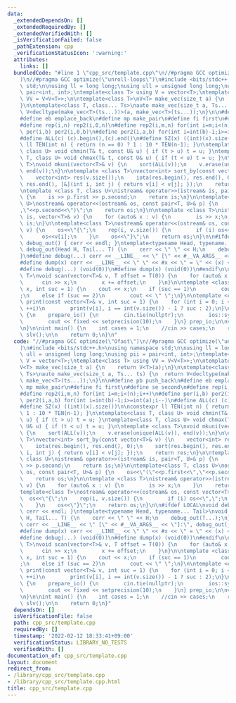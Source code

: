 ```yaml
---
data:
  _extendedDependsOn: []
  _extendedRequiredBy: []
  _extendedVerifiedWith: []
  _isVerificationFailed: false
  _pathExtension: cpp
  _verificationStatusIcon: ':warning:'
  attributes:
    links: []
  bundledCode: "#line 1 \"cpp_src/template.cpp\"\n//#pragma GCC optimize(\"Ofast\"\
    )\n//#pragma GCC optimize(\"unroll-loops\")\n#include <bits/stdc++.h>\nusing namespace\
    \ std;\n\nusing ll = long long;\nusing ull = unsigned long long;\nusing pii =\
    \ pair<int, int>;\ntemplate<class T> using V = vector<T>;\ntemplate<class T> using\
    \ VV = V<V<T>>;\n\ntemplate<class T>\nV<T> make_vec(size_t a) {\n    return V<T>(a);\n\
    }\n\ntemplate<class T, class... Ts>\nauto make_vec(size_t a, Ts... ts) {\n  return\
    \ V<decltype(make_vec<T>(ts...))>(a, make_vec<T>(ts...));\n}\n\n#define pb push_back\n\
    #define eb emplace_back\n#define mp make_pair\n#define fi first\n#define se second\n\
    #define rep(i,n) rep2(i,0,n)\n#define rep2(i,m,n) for(int i=m;i<(n);i++)\n#define\
    \ per(i,b) per2(i,0,b)\n#define per2(i,a,b) for(int i=int(b)-1;i>=int(a);i--)\n\
    #define ALL(c) (c).begin(),(c).end()\n#define SZ(x) ((int)(x).size())\n\nconstexpr\
    \ ll TEN(int n) { return (n == 0) ? 1 : 10 * TEN(n-1); }\n\ntemplate<class T,\
    \ class U> void chmin(T& t, const U& u) { if (t > u) t = u; }\ntemplate<class\
    \ T, class U> void chmax(T& t, const U& u) { if (t < u) t = u; }\n\ntemplate <class\
    \ T>\nvoid mkuni(vector<T>& v) {\n    sort(ALL(v));\n    v.erase(unique(ALL(v)),\
    \ end(v));\n}\n\ntemplate <class T>\nvector<int> sort_by(const vector<T>& v) {\n\
    \    vector<int> res(v.size());\n    iota(res.begin(), res.end(), 0);\n    sort(res.begin(),\
    \ res.end(), [&](int i, int j) { return v[i] < v[j]; });\n    return res;\n}\n\
    \ntemplate <class T, class U>\nistream& operator>>(istream& is, pair<T, U>& p)\
    \ {\n    is >> p.first >> p.second;\n    return is;\n}\n\ntemplate<class T, class\
    \ U>\nostream& operator<<(ostream& os, const pair<T, U>& p) {\n    os<<\"(\"<<p.first<<\"\
    ,\"<<p.second<<\")\";\n    return os;\n}\n\ntemplate <class T>\nistream& operator>>(istream&\
    \ is, vector<T>& v) {\n    for (auto& x : v) {\n        is >> x;\n    }\n    return\
    \ is;\n}\n\ntemplate<class T>\nostream& operator<<(ostream& os, const vector<T>&\
    \ v) {\n    os<<\"{\";\n    rep(i, v.size()) {\n        if (i) os<<\",\";\n  \
    \      os<<v[i];\n    }\n    os<<\"}\";\n    return os;\n}\n\n#ifdef LOCAL\nvoid\
    \ debug_out() { cerr << endl; }\ntemplate<typename Head, typename... Tail>\nvoid\
    \ debug_out(Head H, Tail... T) {\n    cerr << \" \" << H;\n    debug_out(T...);\n\
    }\n#define debug(...) cerr << __LINE__ << \" [\" << #__VA_ARGS__ << \"]:\", debug_out(__VA_ARGS__)\n\
    #define dump(x) cerr << __LINE__ << \" \" << #x << \" = \" << (x) << endl\n#else\n\
    #define debug(...) (void(0))\n#define dump(x) (void(0))\n#endif\n\ntemplate <class\
    \ T>\nvoid scan(vector<T>& v, T offset = T(0)) {\n    for (auto& x : v) {\n  \
    \      cin >> x;\n        x += offset;\n    }\n}\n\ntemplate <class T>\nvoid print(T\
    \ x, int suc = 1) {\n    cout << x;\n    if (suc == 1)\n        cout << \"\\n\"\
    ;\n    else if (suc == 2)\n        cout << \" \";\n}\n\ntemplate <class T>\nvoid\
    \ print(const vector<T>& v, int suc = 1) {\n    for (int i = 0; i < v.size();\
    \ ++i)\n        print(v[i], i == int(v.size()) - 1 ? suc : 2);\n}\n\nstruct prepare_io\
    \ {\n    prepare_io() {\n        cin.tie(nullptr);\n        ios::sync_with_stdio(false);\n\
    \        cout << fixed << setprecision(10);\n    }\n} prep_io;\n\nvoid slv() {\n\
    \n}\n\nint main() {\n    int cases = 1;\n    //cin >> cases;\n    rep(i, cases)\
    \ slv();\n\n    return 0;\n}\n"
  code: "//#pragma GCC optimize(\"Ofast\")\n//#pragma GCC optimize(\"unroll-loops\"\
    )\n#include <bits/stdc++.h>\nusing namespace std;\n\nusing ll = long long;\nusing\
    \ ull = unsigned long long;\nusing pii = pair<int, int>;\ntemplate<class T> using\
    \ V = vector<T>;\ntemplate<class T> using VV = V<V<T>>;\n\ntemplate<class T>\n\
    V<T> make_vec(size_t a) {\n    return V<T>(a);\n}\n\ntemplate<class T, class...\
    \ Ts>\nauto make_vec(size_t a, Ts... ts) {\n  return V<decltype(make_vec<T>(ts...))>(a,\
    \ make_vec<T>(ts...));\n}\n\n#define pb push_back\n#define eb emplace_back\n#define\
    \ mp make_pair\n#define fi first\n#define se second\n#define rep(i,n) rep2(i,0,n)\n\
    #define rep2(i,m,n) for(int i=m;i<(n);i++)\n#define per(i,b) per2(i,0,b)\n#define\
    \ per2(i,a,b) for(int i=int(b)-1;i>=int(a);i--)\n#define ALL(c) (c).begin(),(c).end()\n\
    #define SZ(x) ((int)(x).size())\n\nconstexpr ll TEN(int n) { return (n == 0) ?\
    \ 1 : 10 * TEN(n-1); }\n\ntemplate<class T, class U> void chmin(T& t, const U&\
    \ u) { if (t > u) t = u; }\ntemplate<class T, class U> void chmax(T& t, const\
    \ U& u) { if (t < u) t = u; }\n\ntemplate <class T>\nvoid mkuni(vector<T>& v)\
    \ {\n    sort(ALL(v));\n    v.erase(unique(ALL(v)), end(v));\n}\n\ntemplate <class\
    \ T>\nvector<int> sort_by(const vector<T>& v) {\n    vector<int> res(v.size());\n\
    \    iota(res.begin(), res.end(), 0);\n    sort(res.begin(), res.end(), [&](int\
    \ i, int j) { return v[i] < v[j]; });\n    return res;\n}\n\ntemplate <class T,\
    \ class U>\nistream& operator>>(istream& is, pair<T, U>& p) {\n    is >> p.first\
    \ >> p.second;\n    return is;\n}\n\ntemplate<class T, class U>\nostream& operator<<(ostream&\
    \ os, const pair<T, U>& p) {\n    os<<\"(\"<<p.first<<\",\"<<p.second<<\")\";\n\
    \    return os;\n}\n\ntemplate <class T>\nistream& operator>>(istream& is, vector<T>&\
    \ v) {\n    for (auto& x : v) {\n        is >> x;\n    }\n    return is;\n}\n\n\
    template<class T>\nostream& operator<<(ostream& os, const vector<T>& v) {\n  \
    \  os<<\"{\";\n    rep(i, v.size()) {\n        if (i) os<<\",\";\n        os<<v[i];\n\
    \    }\n    os<<\"}\";\n    return os;\n}\n\n#ifdef LOCAL\nvoid debug_out() {\
    \ cerr << endl; }\ntemplate<typename Head, typename... Tail>\nvoid debug_out(Head\
    \ H, Tail... T) {\n    cerr << \" \" << H;\n    debug_out(T...);\n}\n#define debug(...)\
    \ cerr << __LINE__ << \" [\" << #__VA_ARGS__ << \"]:\", debug_out(__VA_ARGS__)\n\
    #define dump(x) cerr << __LINE__ << \" \" << #x << \" = \" << (x) << endl\n#else\n\
    #define debug(...) (void(0))\n#define dump(x) (void(0))\n#endif\n\ntemplate <class\
    \ T>\nvoid scan(vector<T>& v, T offset = T(0)) {\n    for (auto& x : v) {\n  \
    \      cin >> x;\n        x += offset;\n    }\n}\n\ntemplate <class T>\nvoid print(T\
    \ x, int suc = 1) {\n    cout << x;\n    if (suc == 1)\n        cout << \"\\n\"\
    ;\n    else if (suc == 2)\n        cout << \" \";\n}\n\ntemplate <class T>\nvoid\
    \ print(const vector<T>& v, int suc = 1) {\n    for (int i = 0; i < v.size();\
    \ ++i)\n        print(v[i], i == int(v.size()) - 1 ? suc : 2);\n}\n\nstruct prepare_io\
    \ {\n    prepare_io() {\n        cin.tie(nullptr);\n        ios::sync_with_stdio(false);\n\
    \        cout << fixed << setprecision(10);\n    }\n} prep_io;\n\nvoid slv() {\n\
    \n}\n\nint main() {\n    int cases = 1;\n    //cin >> cases;\n    rep(i, cases)\
    \ slv();\n\n    return 0;\n}"
  dependsOn: []
  isVerificationFile: false
  path: cpp_src/template.cpp
  requiredBy: []
  timestamp: '2022-02-12 18:33:41+09:00'
  verificationStatus: LIBRARY_NO_TESTS
  verifiedWith: []
documentation_of: cpp_src/template.cpp
layout: document
redirect_from:
- /library/cpp_src/template.cpp
- /library/cpp_src/template.cpp.html
title: cpp_src/template.cpp
---
```

